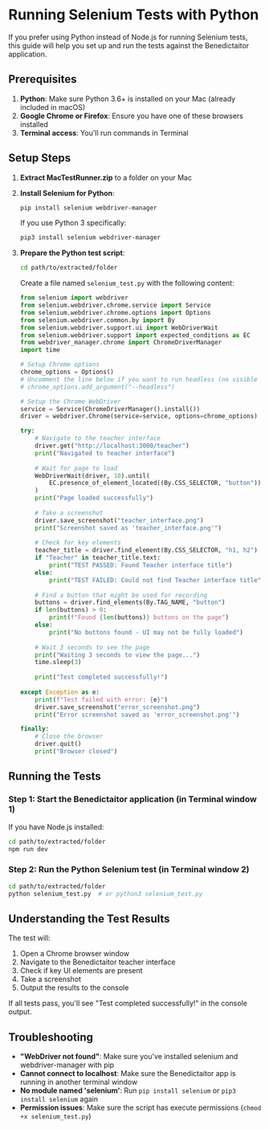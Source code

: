 # Running Selenium Tests with Python

If you prefer using Python instead of Node.js for running Selenium tests, this guide will help you set up and run the tests against the Benedictaitor application.

## Prerequisites

1. **Python**: Make sure Python 3.6+ is installed on your Mac (already included in macOS)
2. **Google Chrome or Firefox**: Ensure you have one of these browsers installed
3. **Terminal access**: You'll run commands in Terminal

## Setup Steps

1. **Extract MacTestRunner.zip** to a folder on your Mac

2. **Install Selenium for Python**:
   ```bash
   pip install selenium webdriver-manager
   ```
   
   If you use Python 3 specifically:
   ```bash
   pip3 install selenium webdriver-manager
   ```

3. **Prepare the Python test script**:
   ```bash
   cd path/to/extracted/folder
   ```
   
   Create a file named `selenium_test.py` with the following content:

   ```python
   from selenium import webdriver
   from selenium.webdriver.chrome.service import Service
   from selenium.webdriver.chrome.options import Options
   from selenium.webdriver.common.by import By
   from selenium.webdriver.support.ui import WebDriverWait
   from selenium.webdriver.support import expected_conditions as EC
   from webdriver_manager.chrome import ChromeDriverManager
   import time
   
   # Setup Chrome options
   chrome_options = Options()
   # Uncomment the line below if you want to run headless (no visible browser)
   # chrome_options.add_argument("--headless")
   
   # Setup the Chrome WebDriver
   service = Service(ChromeDriverManager().install())
   driver = webdriver.Chrome(service=service, options=chrome_options)
   
   try:
       # Navigate to the teacher interface
       driver.get("http://localhost:3000/teacher")
       print("Navigated to teacher interface")
       
       # Wait for page to load
       WebDriverWait(driver, 10).until(
           EC.presence_of_element_located((By.CSS_SELECTOR, "button"))
       )
       print("Page loaded successfully")
       
       # Take a screenshot
       driver.save_screenshot("teacher_interface.png")
       print("Screenshot saved as 'teacher_interface.png'")
       
       # Check for key elements
       teacher_title = driver.find_element(By.CSS_SELECTOR, "h1, h2")
       if "Teacher" in teacher_title.text:
           print("TEST PASSED: Found Teacher interface title")
       else:
           print("TEST FAILED: Could not find Teacher interface title")
       
       # Find a button that might be used for recording
       buttons = driver.find_elements(By.TAG_NAME, "button")
       if len(buttons) > 0:
           print(f"Found {len(buttons)} buttons on the page")
       else:
           print("No buttons found - UI may not be fully loaded")
       
       # Wait 3 seconds to see the page
       print("Waiting 3 seconds to view the page...")
       time.sleep(3)
       
       print("Test completed successfully!")
       
   except Exception as e:
       print(f"Test failed with error: {e}")
       driver.save_screenshot("error_screenshot.png")
       print("Error screenshot saved as 'error_screenshot.png'")
   
   finally:
       # Close the browser
       driver.quit()
       print("Browser closed")
   ```

## Running the Tests

### Step 1: Start the Benedictaitor application (in Terminal window 1)

If you have Node.js installed:
```bash
cd path/to/extracted/folder
npm run dev
```

### Step 2: Run the Python Selenium test (in Terminal window 2)

```bash
cd path/to/extracted/folder
python selenium_test.py  # or python3 selenium_test.py
```

## Understanding the Test Results

The test will:
1. Open a Chrome browser window
2. Navigate to the Benedictaitor teacher interface
3. Check if key UI elements are present
4. Take a screenshot
5. Output the results to the console

If all tests pass, you'll see "Test completed successfully!" in the console output.

## Troubleshooting

- **"WebDriver not found"**: Make sure you've installed selenium and webdriver-manager with pip
- **Cannot connect to localhost**: Make sure the Benedictaitor app is running in another terminal window
- **No module named 'selenium'**: Run `pip install selenium` or `pip3 install selenium` again
- **Permission issues**: Make sure the script has execute permissions (`chmod +x selenium_test.py`)